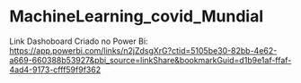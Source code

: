 
# MachineLearning_covid_Mundial


Link Dashoboard Criado no Power Bi: https://app.powerbi.com/links/n2jZdsgXrG?ctid=5105be30-82bb-4e62-a669-660388b53927&pbi_source=linkShare&bookmarkGuid=d1b9e1af-ffaf-4ad4-9173-cfff59f9f362
